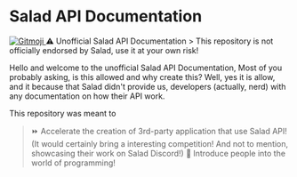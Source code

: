 # Salad API Documentation
<a href="https://gitmoji.dev">
  <img src="https://img.shields.io/badge/gitmoji-%20😜%20😍-FFDD67.svg?style=flat-square" alt="Gitmoji">
</a>
⚠️ Unofficial Salad API Documentation
> This repository is not officially endorsed by Salad, use it at your own risk!

Hello and welcome to the unofficial Salad API Documentation,
Most of you probably asking, is this allowed and why create this? Well, yes it is allow, and it because that Salad didn't provide us, developers (actually, nerd) with any documentation on how their API work.

This repository was meant to 
> ⏩ Accelerate the creation of 3rd-party application that use Salad API! (It would certainly bring a interesting competition! And not to mention, showcasing their work on Salad Discord!)
> 🌱 Introduce people into the world of programming!
